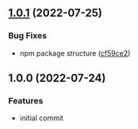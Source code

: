 ## [1.0.1](https://github.com/Smiley43210/curseforge-api/compare/v1.0.0...v1.0.1) (2022-07-25)


### Bug Fixes

* npm package structure ([cf59ce2](https://github.com/Smiley43210/curseforge-api/commit/cf59ce2e99e7616e85f6445d0a9db6f9ef9e3a9a))

## 1.0.0 (2022-07-24)


### Features

* initial commit
